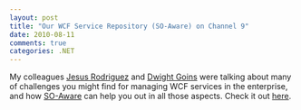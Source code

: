 ```yaml
---
layout: post
title: "Our WCF Service Repository (SO-Aware) on Channel 9"
date: 2010-08-11
comments: true
categories: .NET
---
```


My colleagues [Jesus Rodriguez](http://weblogs.asp.net/gsusx) and
[Dwight Goins](http://dwightgoins.blogspot.com/) were talking about many
of challenges you might find for managing WCF services in the
enterprise, and how
[SO-Aware](http://www.tellagostudios.com/products/so-aware%E2%84%A2) can
help you out in all those aspects. Check it out
[here](http://channel9.msdn.com/shows/Endpoint/endpointtv-Meet-SO-Aware-Part-1/).

